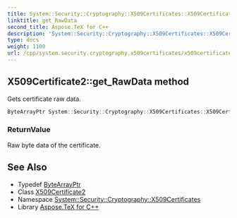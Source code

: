 ```yaml
---
title: System::Security::Cryptography::X509Certificates::X509Certificate2::get_RawData method
linktitle: get_RawData
second_title: Aspose.TeX for C++
description: 'System::Security::Cryptography::X509Certificates::X509Certificate2::get_RawData method. Gets certificate raw data in C++.'
type: docs
weight: 1100
url: /cpp/system.security.cryptography.x509certificates/x509certificate2/get_rawdata/
---
```

## X509Certificate2::get_RawData method


Gets certificate raw data.

```cpp
ByteArrayPtr System::Security::Cryptography::X509Certificates::X509Certificate2::get_RawData() const
```


### ReturnValue

Raw byte data of the certificate.

## See Also

* Typedef [ByteArrayPtr](../../../system/bytearrayptr/)
* Class [X509Certificate2](../)
* Namespace [System::Security::Cryptography::X509Certificates](../../)
* Library [Aspose.TeX for C++](../../../)
